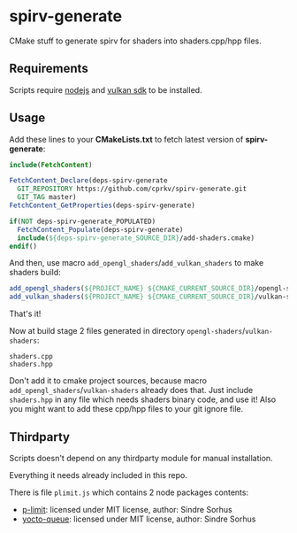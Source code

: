# spirv-generate

CMake stuff to generate spirv for shaders into shaders.cpp/hpp files.

## Requirements

Scripts require [nodejs](https://nodejs.org/en/download/) and [vulkan sdk](https://vulkan.lunarg.com/) to be installed.  

## Usage

Add these lines to your **CMakeLists.txt** to fetch latest version of **spirv-generate**:

```cmake
include(FetchContent)

FetchContent_Declare(deps-spirv-generate
  GIT_REPOSITORY https://github.com/cprkv/spirv-generate.git
  GIT_TAG master)
FetchContent_GetProperties(deps-spirv-generate)

if(NOT deps-spirv-generate_POPULATED)
  FetchContent_Populate(deps-spirv-generate)
  include(${deps-spirv-generate_SOURCE_DIR}/add-shaders.cmake)
endif()
```

And then, use macro `add_opengl_shaders`/`add_vulkan_shaders` to make shaders build:

```cmake
add_opengl_shaders(${PROJECT_NAME} ${CMAKE_CURRENT_SOURCE_DIR}/opengl-shaders)
add_vulkan_shaders(${PROJECT_NAME} ${CMAKE_CURRENT_SOURCE_DIR}/vulkan-shaders)
```

That's it!

Now at build stage 2 files generated in directory `opengl-shaders`/`vulkan-shaders`:

```
shaders.cpp
shaders.hpp
```

Don't add it to cmake project sources, because macro `add_opengl_shaders`/`vulkan-shaders` already does that.
Just include `shaders.hpp` in any file which needs shaders binary code, and use it!
Also you might want to add these cpp/hpp files to your git ignore file.

## Thirdparty

Scripts doesn't depend on any thirdparty module for manual installation.

Everything it needs already included in this repo.

There is file `plimit.js` which contains 2 node packages contents:

- [p-limit](https://www.npmjs.com/package/p-limit): licensed under MIT license, author: Sindre Sorhus
- [yocto-queue](https://www.npmjs.com/package/yocto-queue): licensed under MIT license, author: Sindre Sorhus
